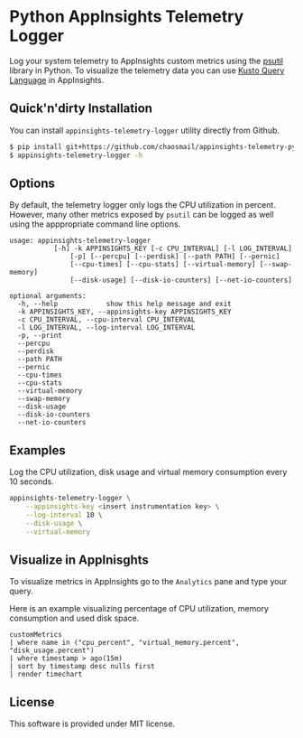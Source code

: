 # Python AppInsights Telemetry Logger

Log your system telemetry to AppInsights custom metrics using the [psutil](https://psutil.readthedocs.io/en/latest/) library in Python. To visualize the telemetry data you can use [Kusto Query Language](https://docs.microsoft.com/en-us/azure/kusto/query/) in AppInsights.

## Quick'n'dirty Installation

You can install `appinsights-telemetry-logger` utility directly from Github.

```sh
$ pip install git+https://github.com/chaosmail/appinsights-telemetry-python#appinsights-telemetry-python.egg
$ appinsights-telemetry-logger -h
```

## Options

By default, the telemetry logger only logs the CPU utilization in percent. However, many other metrics exposed by `psutil` can be logged as well using the apppropriate command line options.

```
usage: appinsights-telemetry-logger
	       [-h] -k APPINSIGHTS_KEY [-c CPU_INTERVAL] [-l LOG_INTERVAL]
               [-p] [--percpu] [--perdisk] [--path PATH] [--pernic]
               [--cpu-times] [--cpu-stats] [--virtual-memory] [--swap-memory]
               [--disk-usage] [--disk-io-counters] [--net-io-counters]

optional arguments:
  -h, --help            show this help message and exit
  -k APPINSIGHTS_KEY, --appinsights-key APPINSIGHTS_KEY
  -c CPU_INTERVAL, --cpu-interval CPU_INTERVAL
  -l LOG_INTERVAL, --log-interval LOG_INTERVAL
  -p, --print
  --percpu
  --perdisk
  --path PATH
  --pernic
  --cpu-times
  --cpu-stats
  --virtual-memory
  --swap-memory
  --disk-usage
  --disk-io-counters
  --net-io-counters
```

## Examples

Log the CPU utilization, disk usage and virtual memory consumption every 10 seconds.

```sh
appinsights-telemetry-logger \
	--appinsights-key <insert instrumentation key> \
	--log-interval 10 \
	--disk-usage \
	--virtual-memory 
```

## Visualize in AppInisghts

To visualize metrics in AppInsights go to the `Analytics` pane and type your query.

Here is an example visualizing percentage of CPU utilization, memory consumption and used disk space.

```
customMetrics
| where name in ("cpu_percent", "virtual_memory.percent", "disk_usage.percent") 
| where timestamp > ago(15m)
| sort by timestamp desc nulls first
| render timechart 
```

## License

This software is provided under MIT license.
